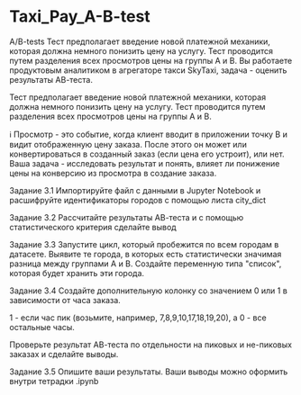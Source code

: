 # Taxi_Pay_A-B-test
A/B-tests Тест предполагает введение новой платежной механики, которая должна немного понизить цену на услугу. Тест проводится путем разделения всех просмотров цены на группы А и В.
Вы работаете продуктовым аналитиком в агрегаторе такси SkyTaxi, задача - оценить результаты АВ-теста.

Тест предполагает введение новой платежной механики, которая должна немного понизить цену на услугу. Тест проводится путем разделения всех просмотров цены на группы А и В.

ℹ️ Просмотр - это событие, когда клиент вводит в приложении точку В и видит отображенную цену заказа. После этого он может или конвертироваться в созданный заказ (если цена его устроит), или нет.
Ваша задача - исследовать результат и понять, влияет ли понижение цены на конверсию из просмотра в создание заказа.


Задание 3.1
Импортируйте файл с данными в Jupyter Notebook и расшифруйте идентификаторы городов с помощью листа city_dict

Задание 3.2
Рассчитайте результаты АВ-теста и с помощью статистического критерия сделайте вывод

Задание 3.3
Запустите цикл, который пробежится по всем городам в датасете. Выявите те города, в которых есть статистически значимая разница между группами А и В. Создайте переменную типа "список", которая будет хранить эти города.

Задание 3.4
Создайте дополнительную колонку со значением 0 или 1 в зависимости от часа заказа.

1 - если час пик (возьмите, например, 7,8,9,10,17,18,19,20), а 0 - все остальные часы.

Проверьте результат АВ-теста по отдельности на пиковых и не-пиковых заказах и сделайте выводы.

Задание 3.5
Опишите ваши результаты. Ваши выводы можно оформить внутри тетрадки .ipynb
